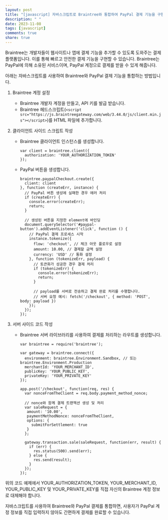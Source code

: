 ```yaml
---
layout: post
title: "[javascript] 자바스크립트로 Braintree와 통합하여 PayPal 결제 기능을 구현하는 방법은 무엇인가요?"
description: " "
date: 2023-11-08
tags: [javascript]
comments: true
share: true
---
```


Braintree는 개발자들이 웹사이트나 앱에 결제 기능을 추가할 수 있도록 도와주는 결제 플랫폼입니다. 이를 통해 빠르고 안전한 결제 기능을 구현할 수 있습니다. Braintree는 PayPal에 의해 소유된 서비스이며, PayPal 계정으로 결제를 받을 수 있게 해줍니다. 

아래는 자바스크립트를 사용하여 Braintree와 PayPal 결제 기능을 통합하는 방법입니다.

1. Braintree 계정 설정
   - Braintree 개발자 계정을 만들고, API 키를 발급 받습니다.
   - Braintree 헤드스크립트(`<script src="https://js.braintreegateway.com/web/3.44.0/js/client.min.js"></script>`)를 HTML 파일에 추가합니다.

2. 클라이언트 사이드 스크립트 작성
   - Braintree 클라이언트 인스턴스를 생성합니다.
     ```
     var client = braintree.client({
       authorization: 'YOUR_AUTHORIZATION_TOKEN'
     });
     ```

   - PayPal 버튼을 생성합니다.
     ```
     braintree.paypalCheckout.create({
       client: client
     }, function (createErr, instance) {
       // PayPal 버튼 생성에 실패한 경우 에러 처리
       if (createErr) {
         console.error(createErr);
         return;
       }

       // 생성된 버튼을 지정한 element에 바인딩
       document.querySelector('#paypal-button').addEventListener('click', function () {
         // PayPal 결제 프로세스 시작
         instance.tokenize({
           flow: 'checkout', // 체크 아웃 플로우로 설정
           amount: 10.00, // 결제할 금액 설정
           currency: 'USD' // 통화 설정
         }, function (tokenizeErr, payload) {
           // 토큰화가 성공한 경우 결제 처리
           if (tokenizeErr) {
             console.error(tokenizeErr);
             return;
           }

           // payload를 서버로 전송하고 결제 완료 처리를 수행합니다.
           // 서버 요청 예시: fetch('/checkout', { method: 'POST', body: payload })
         });
       });
     });
     ```
     
3. 서버 사이드 코드 작성
   - Braintree 서버 라이브러리를 사용하여 결제를 처리하는 라우트를 생성합니다.
     ```
     var braintree = require('braintree');

     var gateway = braintree.connect({
       environment: braintree.Environment.Sandbox, // 또는 braintree.Environment.Production
       merchantId: 'YOUR_MERCHANT_ID',
       publicKey: 'YOUR_PUBLIC_KEY',
       privateKey: 'YOUR_PRIVATE_KEY'
     });

     app.post('/checkout', function(req, res) {
       var nonceFromTheClient = req.body.payment_method_nonce;

       // nonce와 함께 결제 트랜잭션 생성 및 처리
       var saleRequest = {
        amount: '10.00',
        paymentMethodNonce: nonceFromTheClient,
        options: {
          submitForSettlement: true
        }
       };

       gateway.transaction.sale(saleRequest, function(err, result) {
         if (err) {
           res.status(500).send(err);
         } else {
           res.send(result);
         }
       });
     });
     ```
     
위의 코드 예제에서 YOUR_AUTHORIZATION_TOKEN, YOUR_MERCHANT_ID, YOUR_PUBLIC_KEY 및 YOUR_PRIVATE_KEY를 직접 자신의 Braintree 계정 정보로 대체해야 합니다.

자바스크립트를 사용하여 Braintree와 PayPal 결제를 통합하면, 사용자가 PayPal 계정 정보를 직접 입력하지 않아도 간편하게 결제를 완료할 수 있습니다.